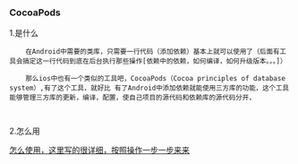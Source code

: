 ### CocoaPods
1.是什么

```
	在Android中需要的类库，只需要一行代码（添加依赖）基本上就可以使用了（后面有工具会搞定这一行代码到底在后台执行那些操作[依赖中的依赖，如何编译，如何升级版本。。。]）
		
	那么ios中也有一个类似的工具吧，CocoaPods（Cocoa principles of database system）,有了这个工具，就好比 有了Android中添加依赖就能使用三方库的功能，这个工具能够管理三方库的更新，编译，配置，使自己项目的源代码和依赖库的源代码分开，
	
	
```
	
2.怎么用

[怎么使用，这里写的很详细，按照操作一步一步来来](http://www.jianshu.com/p/9e4e36ba8574)

